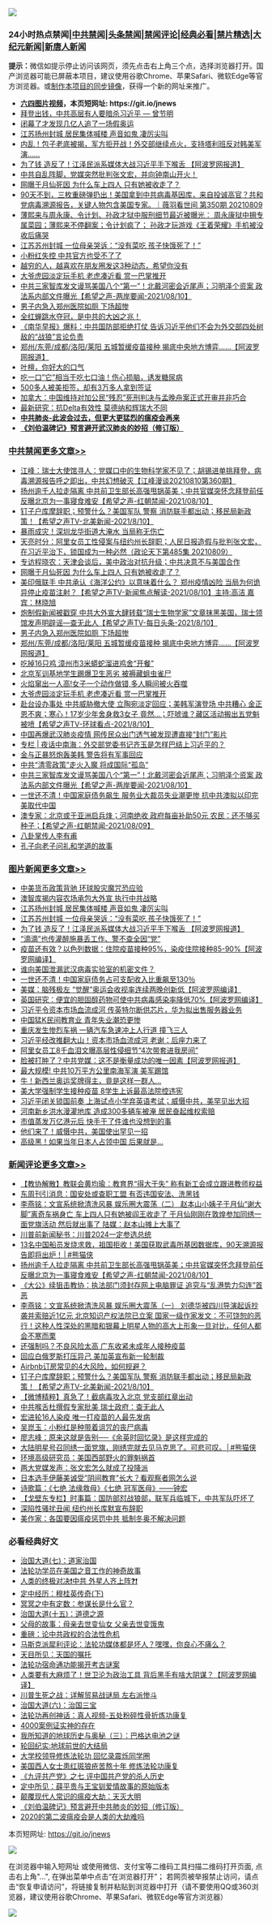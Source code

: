 ![](https://raw.githubusercontent.com/fqnews/bnews/master/64photo/fqnews-qr.jpg)

<div id="tt">
<h3>24小时热点禁闻|<a href="#%E4%B8%AD%E5%85%B1%E7%A6%81%E9%97%BB%E6%9B%B4%E5%A4%9A%E6%96%87%E7%AB%A0">中共禁闻</a>|<a href="#%E5%9B%BE%E7%89%87%E6%96%B0%E9%97%BB%E6%9B%B4%E5%A4%9A%E6%96%87%E7%AB%A0">头条禁闻</a>|<a href="#%E6%96%B0%E9%97%BB%E8%AF%84%E8%AE%BA%E6%9B%B4%E5%A4%9A%E6%96%87%E7%AB%A0">禁闻评论|<a href="#%E5%BF%85%E7%9C%8B%E7%BB%8F%E5%85%B8%E5%A5%BD%E6%96%87">经典必看|<a href="/video.md#%E7%A6%81%E7%89%87%E7%B2%BE%E9%80%89">禁片精选</a>|<a href="https://github.com/fqnews/djy/blob/master/gb/nf1351518.md#1">大纪元新闻</a>|<a href="https://github.com/fqnews/ntdtv/blob/master/gb/prog204.md#1">新唐人新闻</a></h3>
<div><b>提示：</b>微信如提示停止访问该网页，须先点击右上角三个点，选择浏览器打开。国产浏览器可能已屏蔽本项目，建议使用谷歌Chrome、苹果Safari、微软Edge等官方浏览器。或<a href="https://github.com/fqnews/bnews/blob/master/%E5%88%B6%E4%BD%9Cgit%E7%A6%81%E9%97%BB%E9%95%9C%E5%83%8F.md">制作本项目的同步镜像</a>，获得一个新的网址来推广。</div>
<ul>
<li><b><a href="http://d1.bdrive.tk/64.mp4" target="_blank">六四图片视频</a>，本页短网址: https://git.io/jnews</b></li>
<li><a href="/comments/20210810/1603655.md">拜登出钱，中共高层有人要暗杀习近平 — 曾节明</a></li>
<li><a href="/baitai/20210810/1603787.md">闭幕了才发现几亿人追了一场假奥运</a></li>
<li><a href="/topimagenews/20210810/1603766.md">江苏扬州封城 居民集体喊楼 声音如鬼 凄厉尖叫</a></li>
<li><a href="/bannedvideo/20210810/1603843.md">内乱！包子老底被揭，军方拒开战！外交部继续点火，支持塔利班反对韩美军演……</a></li>
<li><a href="/topimagenews/20210810/1603756.md">为了钱 造反了！江泽民派系媒体大战习近平手下喉舌 【阿波罗网报道】</a></li>
<li><a href="/bannedvideo/20210810/1603891.md">中共自乱阵脚，党媒突然批判张文宏，并向钟南山开火！</a></li>
<li><a href="/cbnews/20210811/1604124.md">网曝于月仙死因 为什么车上四人 只有她被收走了？</a></li>
<li><a href="/bannedvideo/20210810/1603676.md">90天不到，三枚重磅弹扔出！美国拿到中共病毒基因库，来自投诚高官？共和党病毒溯源报告，关键人物包含美国专家。｜薇羽看世间 第350期 20210809</a></li>
<li><a href="/bannedvideo/20210811/1604087.md">薄熙来与周永康、令计划、孙政才狱中服刑细节最近被曝光： 周永康狱中拥专属菜园；薄熙来不停翻案；令计划疯了； 孙政才玩游戏《王着荣耀》手机被没收后痛哭</a></li>
<li><a href="/topimagenews/20210810/1603757.md">江苏苏州封城 一位母亲哭诉：“没有菜吃 孩子快饿死了！”</a></li>
<li><a href="/comments/20210810/1603790.md">小粉红失控 中共官方也受不了了</a></li>
<li><a href="/lifebaike/20210810/1603726.md">越穷的人，越喜欢在朋友圈发这3种动态，希望你没有</a></li>
<li><a href="/cbnews/20210811/1604033.md">大爷虎园淡定玩手机 老虎凑近看 赏一巴掌推开</a></li>
<li><a href="/comments/20210810/1603845.md">中共三家智库发文谩骂美国八个“第一”！北戴河密会近尾声；习明泽个资案 政法系内部文件曝光【希望之声-两岸要闻-2021/08/10】</a></li>
<li><a href="/cbnews/20210811/1604110.md">男子内急入郑州医院如厕 下场超惨</a></li>
<li><a href="/bannedvideo/20210810/1603869.md">全红蝉跳水夺冠，是中共的大凶之兆！</a></li>
<li><a href="/bannedvideo/20210811/1604020.md">《南华早报》爆料：中共国防部拒绝打仗 告诉习近平他们不会为外交部四处树敌的“战狼”言论负责</a></li>
<li><a href="/cbnews/20210811/1604096.md">郑州/东莞/成都/洛阳/莱阳 五城暂缓疫苗接种 揭底中央地方博弈……【阿波罗网报道】</a></li>
<li><a href="/baitai/20210810/1603761.md">叶檀，你好大的口气</a></li>
<li><a href="/health/20210810/1603708.md">吃一口”它”相当于吃七口油！伤心损脑，诱发糖尿病</a></li>
<li><a href="/lifebaike/20210810/1603810.md">500多人被美拒签，却有3万多人拿到签证</a></li>
<li><a href="/headline/20210810/1603686.md">加拿大：中国维持对加公民“残忍”死刑判决与孟晚舟案正式开审并非巧合</a></li>
<li><a href="/cnnews/20210810/1603856.md">最新研究：抗Delta有效性 莫德纳和辉瑞大不同</a></li>
<li><b><a href="/comments/20200211/1275071.md" target="_blank">中共肺炎-此波会过去，但更大更猛烈的瘟疫会再来</a></b></li>
<li><b><a href="/comments/20200207/1272816.md" target="_blank">《刘伯温碑记》预言避开武汉肺炎的妙招（修订版）</a></b></li>
</ul>
</div>

<div class="catlist">
<h3><a href="/cbnews/" target="_blank">中共禁闻</a><span><a href="/cbnews/" target="_blank" rel="nofollow">更多文章>></a></span></h3>
<ul>
<li><a href="/cbnews/20210811/1604330.md" target="_blank">江峰：瑞士大使馆寻人：党媒口中的生物科学家不见了；胡锡进单挑拜登，病毒溯源报告呼之即出，中共幻想破灭【江峰漫谈20210810第360期】</a></li>
<li><a href="/comments/20210811/1604302.md" target="_blank">扬州逾千人拉走隔离 中共前卫生部长高强甩锅英美；中共官媒突怀念拜登前任 反曝北京为一事寝食难安【希望之声-红朝禁闻-2021/08/10】</a></li>
<li><a href="/comments/20210811/1604271.md" target="_blank">钉子户库摩辞职；预警什么？美国军队 警察 消防联手都出动；移民局新政策！【希望之声TV-北美新闻-2021/8/10】</a></li>
<li><a href="/cbnews/20210811/1604224.md" target="_blank">暴雨成灾！深圳龙华街道大淹水 当局称无伤亡</a></li>
<li><a href="/cbnews/20210811/1604222.md" target="_blank">天亮时分：阿里女员工性侵案与纽约州长辞职；人民日报造假与批判张文宏，在习近平治下，锁国成为一种必然（政论天下第485集 20210809）</a></li>
<li><a href="/comments/20210811/1604141.md" target="_blank">专访程晓农：天津会谈后，美中政治对抗升级；中共决意不与美国合作</a></li>
<li><a href="/cbnews/20210811/1604124.md" target="_blank">网曝于月仙死因 为什么车上四人 只有她被收走了？</a></li>
<li><a href="/comments/20210811/1604112.md" target="_blank">美印俄联手 中共承认《海洋公约》以意味着什么？ 郑州疫情凶险 当局为何诡异停止疫苗注射？【希望之声TV-新闻焦点解读-2021/08/10】主持:高洁  嘉宾：林晓旭</a></li>
<li><a href="/comments/20210811/1604111.md" target="_blank">炮制假新闻被戳穿 中共大外宣大肆转载“瑞士生物学家”文章抹黑美国，瑞士领馆发声明辟谣—查无此人【希望之声TV-每日头条-2021/8/10】</a></li>
<li><a href="/cbnews/20210811/1604110.md" target="_blank">男子内急入郑州医院如厕 下场超惨</a></li>
<li><a href="/cbnews/20210811/1604096.md" target="_blank">郑州/东莞/成都/洛阳/莱阳 五城暂缓疫苗接种 揭底中央地方博弈……【阿波罗网报道】</a></li>
<li><a href="/cbnews/20210811/1604079.md" target="_blank">吃掉16只鸡 漳州市3米蟒蛇溜进鸡舍“开餐”</a></li>
<li><a href="/cbnews/20210811/1604055.md" target="_blank">北京军训基地学生踢爆卫生恶劣 被褥藏蛆虫雀尸</a></li>
<li><a href="/cbnews/20210811/1604047.md" target="_blank">火焰窜出一人高!女子一个动作做错,多人瞬间被火吞噬</a></li>
<li><a href="/cbnews/20210811/1604033.md" target="_blank">大爷虎园淡定玩手机 老虎凑近看 赏一巴掌推开</a></li>
<li><a href="/comments/20210811/1604032.md" target="_blank">赴台设办事处 中共威胁撤大使 立陶宛淡定回应；美韩军演登场 中共糟心 金正恩不爽；寒心！17岁少年舍身救3女子 竟然…；吓唬谁？藏区活动搬出五党魁被喷【希望之声TV-环球看点-2021/8/10】</a></li>
<li><a href="/cbnews/20210811/1604014.md" target="_blank">中国再爆武汉肺炎疫情 网传民众出门透气被发现遭直接“封门”影片</a></li>
<li><a href="/cbnews/20210810/1603925.md" target="_blank">专栏 | 夜话中南海：外交部党委书记齐玉是怎样巴结上习近平的？</a></li>
<li><a href="/cbnews/20210810/1603874.md" target="_blank">金与正暴怒炮轰美韩 警告将有军事回应</a></li>
<li><a href="/cbnews/20210810/1603872.md" target="_blank">中共“清零政策”走火入魔 将成国际“孤岛”</a></li>
<li><a href="/comments/20210810/1603845.md" target="_blank">中共三家智库发文谩骂美国八个“第一”！北戴河密会近尾声；习明泽个资案 政法系内部文件曝光【希望之声-两岸要闻-2021/08/10】</a></li>
<li><a href="/cbnews/20210810/1603833.md" target="_blank">一世还不清！中国家庭债务飙生 服务业大裁员失业潮更惨 抗中共澳拟以印完美取代中国</a></li>
<li><a href="/comments/20210810/1603818.md" target="_blank">澳专家：北京或于亚洲启兵烽；河南绝收 政府每亩补助50元 农民：还不够买种子；【希望之声-红朝禁闻-2021/08/09】</a></li>
<li><a href="/comments/20210810/1603808.md" target="_blank">八卦掌传人李有甫</a></li>
<li><a href="/comments/20210810/1603736.md" target="_blank">孔子向老子问礼和学道的故事</a></li>

</ul>
</div>
<div class="catlist">
<h3><a href="/topimagenews/" target="_blank">图片新闻</a><span><a href="/topimagenews/" target="_blank" rel="nofollow">更多文章>></a></span></h3>
<ul>
<li><a href="/topimagenews/20210811/1604031.md" target="_blank">中美货币政策背驰 环球股灾魔咒恐应验</a></li>
<li><a href="/topimagenews/20210811/1604002.md" target="_blank">澳智库揭内容农场承包大外宣 执行中共战略</a></li>
<li><a href="/topimagenews/20210810/1603766.md" target="_blank">江苏扬州封城 居民集体喊楼 声音如鬼 凄厉尖叫</a></li>
<li><a href="/topimagenews/20210810/1603757.md" target="_blank">江苏苏州封城 一位母亲哭诉：“没有菜吃 孩子快饿死了！”</a></li>
<li><a href="/topimagenews/20210810/1603756.md" target="_blank">为了钱 造反了！江泽民派系媒体大战习近平手下喉舌 【阿波罗网报道】</a></li>
<li><a href="/topimagenews/20210810/1603475.md" target="_blank">“滴滴”也传灌醉施暴丢工作、警不查全因“党”</a></li>
<li><a href="/topimagenews/20210810/1603416.md" target="_blank">疫苗还有效？以色列数据：住院疫苗接种95%，染疫住院接种85-90%【阿波罗网编译】</a></li>
<li><a href="/topimagenews/20210810/1603390.md" target="_blank">谁向美国泄漏武汉病毒实验室的机密文件？</a></li>
<li><a href="/topimagenews/20210809/1603201.md" target="_blank">一世还不清！中国家庭债务占可支配收入比重飙至130％</a></li>
<li><a href="/topimagenews/20210809/1603179.md" target="_blank">美媒：脑残极左 “觉醒”奥运会收视率连续两晚创新低【阿波罗网编译】</a></li>
<li><a href="/topimagenews/20210809/1603160.md" target="_blank">英国研究：便宜的胆固醇药物可使中共病毒感染率降低70%【阿波罗网编译】</a></li>
<li><a href="/topimagenews/20210809/1603159.md" target="_blank">习近平令资本市场血流成河 传英特尔断供芯片，华为拟出售服务器业务</a></li>
<li><a href="/topimagenews/20210809/1602818.md" target="_blank">中国猛K民间教育业 青年失业潮恐更惨</a></li>
<li><a href="/topimagenews/20210809/1602751.md" target="_blank">重庆发生惨烈车祸 一辆汽车急速冲上人行道 撞飞三人</a></li>
<li><a href="/topimagenews/20210809/1602741.md" target="_blank">习近平经改推翻大山！资本市场血流成河 老谢：后座力来了</a></li>
<li><a href="/topimagenews/20210809/1602711.md" target="_blank">阿里女员工8千血泪文曝高层性侵细节“4次带套进我房间”</a></li>
<li><a href="/topimagenews/20210808/1602555.md" target="_blank">脸被打肿了？中共党媒：这不是衡量成功的唯一因素【阿波罗网报道】</a></li>
<li><a href="/topimagenews/20210808/1602348.md" target="_blank">最大规模! 中共10万平方公里南海军演 美军踢馆</a></li>
<li><a href="/topimagenews/20210808/1602336.md" target="_blank">牛！新西兰奥运奖牌得主，竟是这样一群人…</a></li>
<li><a href="/topimagenews/20210808/1602263.md" target="_blank">美大学强制学生接种疫苗 8学生上诉最高法院控违宪</a></li>
<li><a href="/topimagenews/20210807/1602111.md" target="_blank">习近平闭关锁国前奏 上海试点小学弃英语考试；威慑中共，美罕见出大招</a></li>
<li><a href="/topimagenews/20210807/1601991.md" target="_blank">河南新乡洪水漫灌地库 造成300多辆车被淹 居民奋起维权索赔</a></li>
<li><a href="/topimagenews/20210807/1601959.md" target="_blank">市值蒸发万亿港元后 快手干了件谁也没想到的事</a></li>
<li><a href="/topimagenews/20210807/1601785.md" target="_blank">他们来了！威慑中共，美国使出罕见一招</a></li>
<li><a href="/topimagenews/20210807/1601784.md" target="_blank">高级黑！如果当年日本人占领中国 后果就是…</a></li>

</ul>
</div>
<div class="catlist">
<h3><a href="/comments/" target="_blank">新闻评论</a><span><a href="/comments/" target="_blank" rel="nofollow">更多文章>></a></span></h3>
<ul>
<li><a href="/comments/20210811/1604332.md" target="_blank">【教协解散】教联会黄均瑜：教育界“得大于失” 称有新工会成立跟进教师权益</a></li>
<li><a href="/comments/20210811/1604331.md" target="_blank">东周刊引消息：国安处或查职工盟 有否违国安法、洗黑钱</a></li>
<li><a href="/comments/20210811/1604326.md" target="_blank">李燕铭：文宣系统掀清洗风暴 娱乐圈大震荡（二） 赵本山小姨子于月仙“谢大脚”离奇车祸身亡 车上四人只有她被阎王收走了 于月仙刚刚在敦煌参加同绣一面党旗活动 然后就出事了 陆媒：赵本山摊上大事了</a></li>
<li><a href="/comments/20210811/1604313.md" target="_blank">川普前新闻秘书：川普2024一定参选总统</a></li>
<li><a href="/comments/20210811/1604308.md" target="_blank">13名中国船员发烧求救，祖国拒收！美国获取武毒所基因数据库，90天溯源报告即将出炉！│#熊猫侠</a></li>
<li><a href="/comments/20210811/1604302.md" target="_blank">扬州逾千人拉走隔离 中共前卫生部长高强甩锅英美；中共官媒突怀念拜登前任 反曝北京为一事寝食难安【希望之声-红朝禁闻-2021/08/10】</a></li>
<li><a href="/comments/20210811/1604293.md" target="_blank">《大公》续狙击教协：执法部门须封存网上电脑罪证 追究与“乱港势力勾连”首恶</a></li>
<li><a href="/comments/20210811/1604292.md" target="_blank">李燕铭：文宣系统掀清洗风暴 娱乐圈大震荡（一） 刘德华被四川导演起诉抄袭并索赔近1亿元 北京知识产权法院已立案 国家一级作家发文：不可饶恕的恶行！这种人性深处的黑暗和银幕上明星人物的高大上形象一旦对比，任何人都会不寒而栗</a></li>
<li><a href="/comments/20210811/1604281.md" target="_blank">还强制吗？不良风险太高 广东收紧未成年人接种疫苗</a></li>
<li><a href="/comments/20210811/1604280.md" target="_blank">回应白俄罗斯打压异己 美加英宣布新一轮制裁</a></li>
<li><a href="/comments/20210811/1604279.md" target="_blank">Airbnb订房常见的4大风险，如何规避？</a></li>
<li><a href="/comments/20210811/1604271.md" target="_blank">钉子户库摩辞职；预警什么？美国军队 警察 消防联手都出动；移民局新政策！【希望之声TV-北美新闻-2021/8/10】</a></li>
<li><a href="/comments/20210811/1604270.md" target="_blank">【微博精粹】真急了！截病毒攻入北京 党支部红章出动</a></li>
<li><a href="/comments/20210811/1604268.md" target="_blank">中共喉舌杜撰假专家批美 瑞士政府：查无此人</a></li>
<li><a href="/comments/20210811/1604267.md" target="_blank">宏进轮16人染疫 唯一打疫苗的人最先发病</a></li>
<li><a href="/comments/20210811/1604258.md" target="_blank">吴崑玉：小粉红是种带着诅咒的丧尸病毒</a></li>
<li><a href="/comments/20210811/1604257.md" target="_blank">廖志峰：原来这就是告别──《余英时回忆录》是这样完成的</a></li>
<li><a href="/comments/20210811/1604251.md" target="_blank">大陆明星号召同绣一面党旗，刚绣完就去见马克思了。可悲可叹。│#熊猫侠</a></li>
<li><a href="/comments/20210811/1604235.md" target="_blank">环境高级研究员：美国西部野火的罪魁祸首</a></li>
<li><a href="/comments/20210811/1604234.md" target="_blank">两大党媒发声：张文宏怎么就成了投降派</a></li>
<li><a href="/comments/20210811/1604233.md" target="_blank">日本选手伊藤美诚受”阴间教育”长大？看观察者网怎么说</a></li>
<li><a href="/comments/20210811/1604231.md" target="_blank">诗歌篇：《七绝 法缘救母》《七绝 冠军医母》——钟宏</a></li>
<li><a href="/comments/20210811/1604228.md" target="_blank">【戈壁东专栏】时事篇：国防部怼战狼部，联军兵临城下，中共军队吓坏了</a></li>
<li><a href="/comments/20210811/1604227.md" target="_blank">深陷性骚扰丑闻 纽约州长库默宣布辞职</a></li>
<li><a href="/comments/20210811/1604217.md" target="_blank">美作家：各国要因瘟疫惩罚中共 抵制冬奥不解决问题</a></li>

</ul>
</div>

<div class="catlist">
<h3>必看经典好文</h3>
<ul>
<li><a href="/cbnews/20190424/913985.md" target="_blank">治国大道(七)：道家治国</a></li>
<li><a href="/comments/20200511/1326751.md" target="_blank">法轮功学员在美国之音工作的神奇故事</a></li>
<li><a href="/cbnews/20210119/1470579.md" target="_blank">人类的终极对决❗中共 外星人齐上阵❓❗</a></li>
<li><a href="/tculture/xiulian/20151108/468739.md" target="_blank">定中经历：穆桂英传奇(下)</a></li>
<li><a href="/tculture/20200812/1378929.md" target="_blank">冥冥之中有定数：参谋长是什么官？</a></li>
<li><a href="/topimagenews/20180322/917868.md" target="_blank">治国大道(十五)：道德之源</a></li>
<li><a href="/cbnews/20210507/1541162.md" target="_blank">父母的故事：母亲去世变仙女 父亲去世变饿鬼</a></li>
<li><a href="/comments/20200705/783271.md" target="_blank">重磅：论中共政权的合法性危机</a></li>
<li><a href="/comments/20210207/1482940.md" target="_blank">马斯克派犀利评论：法轮功媒体都是坏人？嘿嘿，你良心不痛么？</a></li>
<li><a href="/tculture/20180919/1000196.md" target="_blank">天目所见：天国的嘱托</a></li>
<li><a href="/tculture/20121025/73079.md" target="_blank">法轮功宿命通功能揭开考古谜案</a></li>
<li><a href="/cnnews/20201226/1455352.md" target="_blank">人类要有大麻烦了！世卫沦为政治工具 背后黑手有啥大阴谋？【阿波罗网编译】</a></li>
<li><a href="/comments/20200908/1392745.md" target="_blank">川普生死之战：详解贸易战谜局 左右派惨斗</a></li>
<li><a href="/cbnews/20180312/913459.md" target="_blank">治国大道(六)：治国三宝</a></li>
<li><a href="/comments/20190516/1128964.md" target="_blank">法轮功再创神话：真人视频-五处粉碎性骨折炼功康复</a></li>
<li><a href="/lifebaike/20201113/1430218.md" target="_blank">4000案例证实神的存在</a></li>
<li><a href="/tculture/xiulian/20170726/797589.md" target="_blank">我所知道的地球历史与奥秘（三）：巴格达电池之谜</a></li>
<li><a href="/comments/20200920/582873.md" target="_blank">轮回纪实:地球前世的大结局</a></li>
<li><a href="/cbnews/20210517/1548104.md" target="_blank">大学校领导修炼法轮功 回忆录震烁同学圈</a></li>
<li><a href="/comments/20190126/1070164.md" target="_blank">美国西人女士患红斑狼疮苦熬十年 修炼法轮功康复</a></li>
<li><a href="/bookonline/20131116/201048.md" target="_blank">《九评共产党》之七 评中国共产党的杀人历史</a></li>
<li><a href="/comments/20200616/1345658.md" target="_blank">定中所见：薛平贵与王宝钏爱情故事的原始版本</a></li>
<li><a href="/comments/20200619/783185.md" target="_blank">颠覆现代人常识的瘟疫大劫：天灭大明</a></li>
<li><a href="/comments/20200207/1272816.md" target="_blank">《刘伯温碑记》预言避开中共肺炎的妙招（修订版）</a></li>
<li><a href="/comments/20200712/1359432.md" target="_blank">2020的第二波瘟疫会是人类的大劫难吗</a></li>

</ul>
</div>

本页短网址: https://git.io/jnews

![](https://raw.githubusercontent.com/fqnews/bnews/master/64photo/fqnews-qr.jpg)

在浏览器中输入短网址 或使用微信、支付宝等二维码工具扫描二维码打开页面, 点击右上角"...", 在弹出菜单中点击“在浏览器打开”； 若网页被举报禁止访问，请点击“恢复申请访问”，将链接复制并粘贴到浏览器中打开（请不要使用QQ或360浏览器，建议使用谷歌Chrome、苹果Safari、微软Edge等官方浏览器）

![](https://raw.githubusercontent.com/fqnews/bnews/master/64photo/wx.jpg)